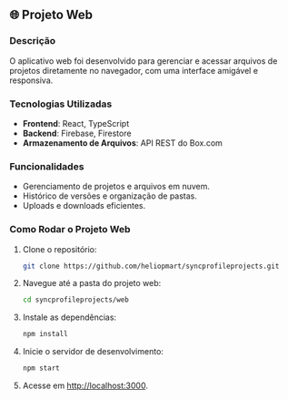 
## 🌐 **Projeto Web**

### Descrição
O aplicativo web foi desenvolvido para gerenciar e acessar arquivos de projetos diretamente no navegador, com uma interface amigável e responsiva.

### Tecnologias Utilizadas
- **Frontend**: React, TypeScript
- **Backend**: Firebase, Firestore
- **Armazenamento de Arquivos**: API REST do Box.com

### Funcionalidades
- Gerenciamento de projetos e arquivos em nuvem.
- Histórico de versões e organização de pastas.
- Uploads e downloads eficientes.

### Como Rodar o Projeto Web
1. Clone o repositório:
   ```bash
   git clone https://github.com/heliopmart/syncprofileprojects.git
   ```
2. Navegue até a pasta do projeto web:
   ```bash
   cd syncprofileprojects/web
   ```
3. Instale as dependências:
   ```bash
   npm install
   ```
4. Inicie o servidor de desenvolvimento:
   ```bash
   npm start
   ```
5. Acesse em [http://localhost:3000](http://localhost:3000).